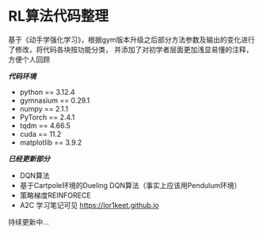 # RL算法代码整理
基于《动手学强化学习》，根据gym版本升级之后部分方法参数及输出的变化进行了修改，将代码各块按功能分类，
并添加了对初学者层面更加浅显易懂的注释，方便个人回顾

***代码环境***
- python == 3.12.4
- gymnasium == 0.29.1
- numpy == 2.1.1
- PyTorch == 2.4.1
- tqdm == 4.66.5
- cuda == 11.2
- matplotlib == 3.9.2

***已经更新部分***
- DQN算法
- 基于Cartpole环境的Dueling DQN算法（事实上应该用Pendulum环境）
- 策略梯度REINFORECE
- A2C
学习笔记可见
https://lor1keet.github.io

持续更新中...
